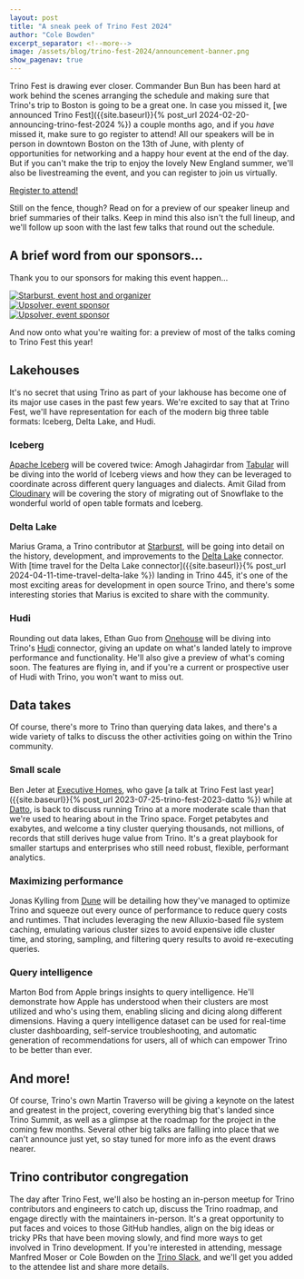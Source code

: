 ```yaml
---
layout: post
title: "A sneak peek of Trino Fest 2024"
author: "Cole Bowden"
excerpt_separator: <!--more-->
image: /assets/blog/trino-fest-2024/announcement-banner.png
show_pagenav: true
---
```


Trino Fest is drawing ever closer. Commander Bun Bun has been hard at work
behind the scenes arranging the schedule and making sure that Trino's trip to
Boston is going to be a great one. In case you missed it,
[we announced Trino Fest]({{site.baseurl}}{% post_url 2024-02-20-announcing-trino-fest-2024 %})
a couple months ago, and if you *have* missed it, make sure to go register to
attend! All our speakers will be in person in downtown Boston on the 13th of
June, with plenty of opportunities for networking and a happy hour event at the
end of the day. But if you can't make the trip to enjoy the lovely New England
summer, we'll also be livestreaming the event, and you can register to join us
virtually.

<div class="card-deck spacer-30">
    <a class="btn btn-orange" href="http://www.starburst.io/info/trino-fest-2024?utm_medium=trino&utm_source=website&utm_campaign=Global-FY25-Q2-EV-Trino-Fest-2024&utm_content=Blog-2">
        Register to attend!
    </a>
</div>
<div class="spacer-30"></div>

Still on the fence, though? Read on for a preview of our speaker lineup and
brief summaries of their talks. Keep in mind this also isn't the full lineup,
and we'll follow up soon with the last few talks that round out the schedule.

<!--more-->

## A brief word from our sponsors...

Thank you to our sponsors for making this event happen...

<div class="container">
  <div class="row">
    <div class="col-sm">
      <a href="https://www.starburst.io/" target="_blank">
        <img src="{{site.url}}/assets/images/logos/starburst.png" title="Starburst, event host and organizer">
      </a>
    </div>
  </div>
  <div class="row">
    <div class="col-sm">
      <a href="https://www.upsolver.com/" target="_blank">
        <img src="{{site.url}}/assets/images/logos/upsolver-small.png" title="Upsolver, event sponsor">
      </a>
    </div>
    <div class="col-sm">
      <a href="https://www.upsolver.com/" target="_blank">
        <img src="{{site.url}}/assets/images/logos/onehouse-small.png" title="Upsolver, event sponsor">
      </a>
    </div>
  </div>
</div>

And now onto what you're waiting for: a preview of most of the talks coming to
Trino Fest this year!

## Lakehouses

It's no secret that using Trino as part of your lakhouse has become one of its
major use cases in the past few years. We're excited to say that at Trino Fest,
we'll have representation for each of the modern big three table formats:
Iceberg, Delta Lake, and Hudi.

### Iceberg

[Apache Iceberg](https://iceberg.apache.org/) will be covered twice: Amogh
Jahagirdar from [Tabular](https://tabular.io/) will be diving into the world of
Iceberg views and how they can be leveraged to coordinate across different query
languages and dialects. Amit Gilad from [Cloudinary](https://cloudinary.com/)
will be covering the story of migrating out of Snowflake to the wonderful world
of open table formats and Iceberg.

### Delta Lake

Marius Grama, a Trino contributor at [Starburst](https://www.starburst.io/),
will be going into detail on the history, development, and improvements to the
[Delta Lake](https://delta.io/) connector. With
[time travel for the Delta Lake connector]({{site.baseurl}}{% post_url 2024-04-11-time-travel-delta-lake %})
landing in Trino 445, it's one of the most exciting areas for development in
open source Trino, and there's some interesting stories that Marius is excited
to share with the community.

### Hudi

Rounding out data lakes, Ethan Guo from [Onehouse](https://www.onehouse.ai/)
will be diving into Trino's [Hudi](https://hudi.apache.org/) connector, giving
an update on what's landed lately to improve performance and functionality.
He'll also give a preview of what's coming soon. The features are flying in, and
if you're a current or prospective user of Hudi with Trino, you won't want to
miss out.

## Data takes

Of course, there's more to Trino than querying data lakes, and there's a wide
variety of talks to discuss the other activities going on within the Trino
community.

### Small scale

Ben Jeter at [Executive Homes](https://www.executivehomes.com/), who gave
[a talk at Trino Fest last year]({{site.baseurl}}{% post_url 2023-07-25-trino-fest-2023-datto %})
while at [Datto](https://www.datto.com/), is back to discuss running Trino at a
more moderate scale than that we're used to hearing about in the Trino space.
Forget petabytes and exabytes, and welcome a tiny cluster querying thousands,
not millions, of records that still derives huge value from Trino. It's a great
playbook for smaller startups and enterprises who still need robust, flexible,
performant analytics.

### Maximizing performance

Jonas Kylling from [Dune](https://dune.com/about) will be detailing how they've
managed to optimize Trino and squeeze out every ounce of performance to reduce
query costs and runtimes. That includes leveraging the new Alluxio-based file
system caching, emulating various cluster sizes to avoid expensive idle cluster
time, and storing, sampling, and filtering query results to avoid re-executing
queries.

### Query intelligence

Marton Bod from Apple brings insights to query intelligence. He'll demonstrate
how Apple has understood when their clusters are most utilized and who's using
them, enabling slicing and dicing along different dimensions. Having a query
intelligence dataset can be used for real-time cluster dashboarding,
self-service troubleshooting, and automatic generation of recommendations for
users, all of which can empower Trino to be better than ever.

## And more!

Of course, Trino's own Martin Traverso will be giving a keynote on the latest
and greatest in the project, covering everything big that's landed since Trino
Summit, as well as a glimpse at the roadmap for the project in the coming few
months. Several other big talks are falling into place that we can't announce
just yet, so stay tuned for more info as the event draws nearer.

## Trino contributor congregation

The day after Trino Fest, we'll also be hosting an in-person meetup for
Trino contributors and engineers to catch up, discuss the Trino roadmap, and
engage directly with the maintainers in-person. It's a great opportunity to put
faces and voices to those GitHub handles, align on the big ideas or tricky PRs
that have been moving slowly, and find more ways to get involved in Trino
development. If you're interested in attending, message Manfred Moser or Cole
Bowden on the [Trino Slack]({{site.url}}/slack.html), and we'll get you added to
the attendee list and share more details.